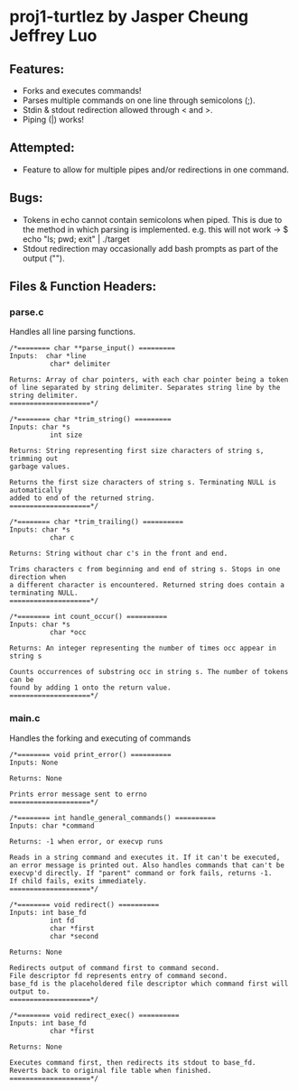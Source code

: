 # proj1-turtlez by Jasper Cheung Jeffrey Luo

## Features:
-	Forks and executes commands!
-	Parses multiple commands on one line through semicolons (;).
-	Stdin & stdout redirection allowed through < and >.
-	Piping (|) works!

## Attempted:
-	Feature to allow for multiple pipes and/or redirections in one command.

## Bugs:
-	Tokens in echo cannot contain semicolons when piped. This is
          due to the method in which parsing is implemented.
          e.g. this will not work -> $ echo "ls; pwd; exit" | ./target
-	Stdout redirection may occasionally add bash prompts as part of
          the output ("<shell>").
          
## Files & Function Headers:

### parse.c
Handles all line parsing functions.

```
/*======== char **parse_input() =========
Inputs:  char *line
          char* delimiter

Returns: Array of char pointers, with each char pointer being a token
of line separated by string delimiter. Separates string line by the 
string delimiter.
====================*/

/*======== char *trim_string() =========
Inputs: char *s
          int size
          
Returns: String representing first size characters of string s, trimming out
garbage values.

Returns the first size characters of string s. Terminating NULL is automatically
added to end of the returned string.
====================*/

/*======== char *trim_trailing() ==========
Inputs: char *s 
          char c 

Returns: String without char c's in the front and end. 

Trims characters c from beginning and end of string s. Stops in one direction when
a different character is encountered. Returned string does contain a terminating NULL.
====================*/

/*======== int count_occur() ==========
Inputs: char *s
          char *occ

Returns: An integer representing the number of times occ appear in string s

Counts occurrences of substring occ in string s. The number of tokens can be
found by adding 1 onto the return value.
====================*/
```

### main.c
Handles the forking and executing of commands

```
/*======== void print_error() ==========
Inputs: None

Returns: None

Prints error message sent to errno 
====================*/

/*======== int handle_general_commands() ==========
Inputs: char *command

Returns: -1 when error, or execvp runs

Reads in a string command and executes it. If it can't be executed,
an error message is printed out. Also handles commands that can't be
execvp'd directly. If "parent" command or fork fails, returns -1. 
If child fails, exits immediately.
====================*/

/*======== void redirect() ==========
Inputs: int base_fd
          int fd
          char *first
          char *second

Returns: None

Redirects output of command first to command second. 
File descriptor fd represents entry of command second. 
base_fd is the placeholdered file descriptor which command first will output to.
====================*/

/*======== void redirect_exec() ==========
Inputs: int base_fd
          char *first

Returns: None

Executes command first, then redirects its stdout to base_fd.
Reverts back to original file table when finished.
====================*/
```
